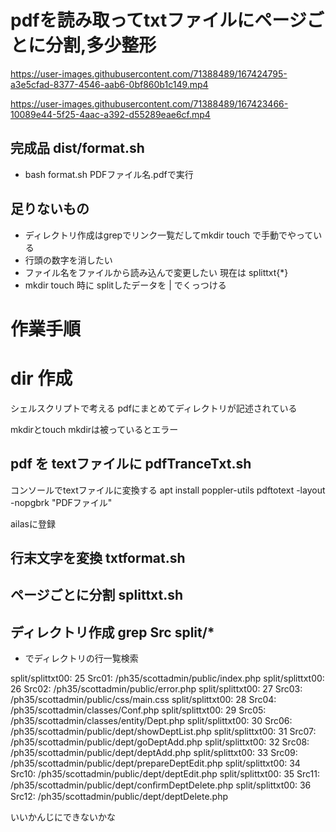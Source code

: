 # pdfを読み取ってtxtファイルにページごとに分割,多少整形


https://user-images.githubusercontent.com/71388489/167424795-a3e5cfad-8377-4546-aab6-0bf860b1c149.mp4



https://user-images.githubusercontent.com/71388489/167423466-10089e44-5f25-4aac-a392-d55289eae6cf.mp4


## 完成品 dist/format.sh

- bash format.sh PDFファイル名.pdfで実行

## 足りないもの
- ディレクトリ作成はgrepでリンク一覧だしてmkdir touch で手動でやっている
- 行頭の数字を消したい
- ファイル名をファイルから読み込んで変更したい 現在は splittxt{*}
- mkdir touch 時に splitしたデータを | でくっつける

# 作業手順

# dir 作成
シェルスクリプトで考える
pdfにまとめてディレクトリが記述されている

mkdirとtouch
mkdirは被っているとエラー

## pdf を textファイルに pdfTranceTxt.sh
コンソールでtextファイルに変換する
apt install poppler-utils
pdftotext -layout -nopgbrk "PDFファイル"

ailasに登録

## 行末文字を変換 txtformat.sh

## ページごとに分割 splittxt.sh

## ディレクトリ作成 grep Src split/*
- でディレクトリの行一覧検索

split/splittxt00:     25   Src01: /ph35/scottadmin/public/index.php
split/splittxt00:     26   Src02: /ph35/scottadmin/public/error.php
split/splittxt00:     27   Src03: /ph35/scottadmin/public/css/main.css
split/splittxt00:     28   Src04: /ph35/scottadmin/classes/Conf.php
split/splittxt00:     29   Src05: /ph35/scottadmin/classes/entity/Dept.php
split/splittxt00:     30   Src06: /ph35/scottadmin/public/dept/showDeptList.php
split/splittxt00:     31   Src07: /ph35/scottadmin/public/dept/goDeptAdd.php
split/splittxt00:     32   Src08: /ph35/scottadmin/public/dept/deptAdd.php
split/splittxt00:     33   Src09: /ph35/scottadmin/public/dept/prepareDeptEdit.php
split/splittxt00:     34   Src10: /ph35/scottadmin/public/dept/deptEdit.php
split/splittxt00:     35   Src11: /ph35/scottadmin/public/dept/conﬁrmDeptDelete.php
split/splittxt00:     36   Src12: /ph35/scottadmin/public/dept/deptDelete.php

いいかんじにできないかな
